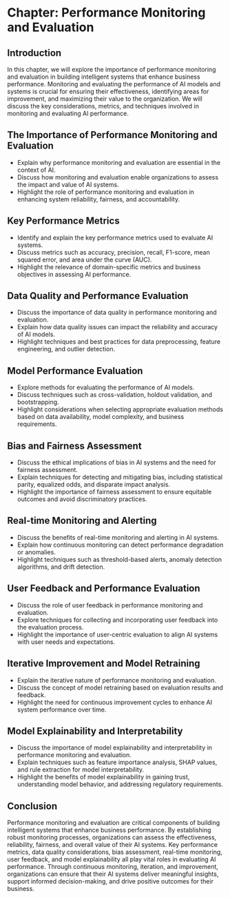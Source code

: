 Chapter: Performance Monitoring and Evaluation
==============================================

Introduction
------------

In this chapter, we will explore the importance of performance monitoring and evaluation in building intelligent systems that enhance business performance. Monitoring and evaluating the performance of AI models and systems is crucial for ensuring their effectiveness, identifying areas for improvement, and maximizing their value to the organization. We will discuss the key considerations, metrics, and techniques involved in monitoring and evaluating AI performance.

The Importance of Performance Monitoring and Evaluation
-------------------------------------------------------

* Explain why performance monitoring and evaluation are essential in the context of AI.
* Discuss how monitoring and evaluation enable organizations to assess the impact and value of AI systems.
* Highlight the role of performance monitoring and evaluation in enhancing system reliability, fairness, and accountability.

Key Performance Metrics
-----------------------

* Identify and explain the key performance metrics used to evaluate AI systems.
* Discuss metrics such as accuracy, precision, recall, F1-score, mean squared error, and area under the curve (AUC).
* Highlight the relevance of domain-specific metrics and business objectives in assessing AI performance.

Data Quality and Performance Evaluation
---------------------------------------

* Discuss the importance of data quality in performance monitoring and evaluation.
* Explain how data quality issues can impact the reliability and accuracy of AI models.
* Highlight techniques and best practices for data preprocessing, feature engineering, and outlier detection.

Model Performance Evaluation
----------------------------

* Explore methods for evaluating the performance of AI models.
* Discuss techniques such as cross-validation, holdout validation, and bootstrapping.
* Highlight considerations when selecting appropriate evaluation methods based on data availability, model complexity, and business requirements.

Bias and Fairness Assessment
----------------------------

* Discuss the ethical implications of bias in AI systems and the need for fairness assessment.
* Explain techniques for detecting and mitigating bias, including statistical parity, equalized odds, and disparate impact analysis.
* Highlight the importance of fairness assessment to ensure equitable outcomes and avoid discriminatory practices.

Real-time Monitoring and Alerting
---------------------------------

* Discuss the benefits of real-time monitoring and alerting in AI systems.
* Explain how continuous monitoring can detect performance degradation or anomalies.
* Highlight techniques such as threshold-based alerts, anomaly detection algorithms, and drift detection.

User Feedback and Performance Evaluation
----------------------------------------

* Discuss the role of user feedback in performance monitoring and evaluation.
* Explore techniques for collecting and incorporating user feedback into the evaluation process.
* Highlight the importance of user-centric evaluation to align AI systems with user needs and expectations.

Iterative Improvement and Model Retraining
------------------------------------------

* Explain the iterative nature of performance monitoring and evaluation.
* Discuss the concept of model retraining based on evaluation results and feedback.
* Highlight the need for continuous improvement cycles to enhance AI system performance over time.

Model Explainability and Interpretability
-----------------------------------------

* Discuss the importance of model explainability and interpretability in performance monitoring and evaluation.
* Explain techniques such as feature importance analysis, SHAP values, and rule extraction for model interpretability.
* Highlight the benefits of model explainability in gaining trust, understanding model behavior, and addressing regulatory requirements.

Conclusion
----------

Performance monitoring and evaluation are critical components of building intelligent systems that enhance business performance. By establishing robust monitoring processes, organizations can assess the effectiveness, reliability, fairness, and overall value of their AI systems. Key performance metrics, data quality considerations, bias assessment, real-time monitoring, user feedback, and model explainability all play vital roles in evaluating AI performance. Through continuous monitoring, iteration, and improvement, organizations can ensure that their AI systems deliver meaningful insights, support informed decision-making, and drive positive outcomes for their business.
